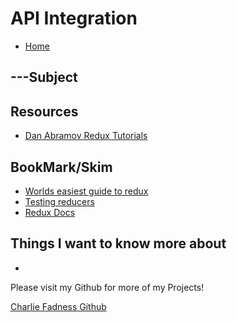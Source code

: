 # API Integration

- [Home](https://fadnesscharlie.github.io/reading-notes/401/)

## ---Subject



## Resources

- [Dan Abramov Redux Tutorials](https://egghead.io/courses/getting-started-with-redux)

## BookMark/Skim

- [Worlds easiest guide to redux](https://medium.freecodecamp.org/understanding-redux-the-worlds-easiest-guide-to-beginning-redux-c695f45546f6)
- [Testing reducers](https://medium.com/@netxm/testing-redux-reducers-with-jest-6653abbfe3e1)
- [Redux Docs](https://redux.js.org/)

## Things I want to know more about

- 

Please visit my Github for more of my Projects!

[Charlie Fadness Github](https://github.com/fadnesscharlie)
